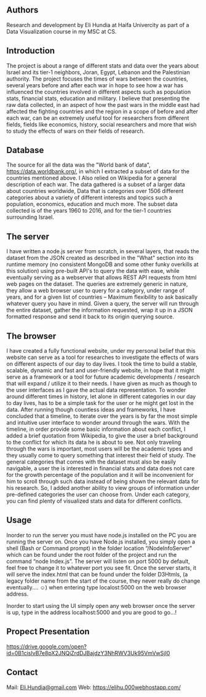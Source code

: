 Authors
-------
Research and development by Eli Hundia at Haifa Univercity as part of a Data Visualization course in my MSC at CS. 

Introduction
------------
The project is about a range of different stats and data over the years about Israel and its tier-1 neighbors, Joran, Egypt, Lebanon and the Palestinian authority.
The project focuses the times of wars between the countries, several years before and after each war in hope to see how a war has influenced the countries involved in different aspects such as population stats, financial stats, education and military.
I believe that presenting the raw data collected, in an aspect of how the past wars in the middle east had affected the fighting countries and the region in a scope of before and after each war, can be an extremely useful tool for researchers from different fields, fields like economics, history, social researchers and more that wish to study the effects of wars on their fields of research.

Database
--------
The source for all the data was the "World bank of data", https://data.worldbank.org/, in which I extracted a subset of data for the countries mentioned above. I Also relied on Wikipedia for a general description of each war.
The data gathered is a subset of a larger data about countries worldwide, Data that is categories over 1506 different categories about a variety of different interests and topics such a population, economics, education and much more.
The subset data collected is of the years 1960 to 2016, and for the tier-1 countries surrounding Israel.

The server
----------
I have written a node.js server from scratch, in several layers, that reads the dataset from the JSON created as described in the "What" section into its runtime memory (no consistent MongoDB and some other funky overkills at this solution) using pre-built API's to query the data with ease, while eventually serving as a webserver that allows REST API requests from html web pages on the dataset. The queries are extremely generic in nature, they allow a web browser user to query for a category, under range of years, and for a given list of countries – Maximum flexibility to ask basically whatever query you have in mind. Given a query, the server will run through the entire dataset, gather the information requested, wrap it up in a JSON formatted response and send it back to its origin querying source.

The browser
-----------
I have created a fully functional website, under my personal belief that this website can serve as a tool for researches to investigate the effects of wars on different aspects of our day to day lives. I took the time to build a stable, scalable, dynamic and fast and user-friendly website, in hope that it might serve as a framework or a tool for future academic developments / research that will expand / utilize it to their needs.
I have given as much as though to the user interfaces as I gave the actual data representation. To wonder around different times in history, let alone in different categories in our day to day lives, has to be a simple task for the user or he might get lost in the data. After running though countless ideas and frameworks, I have concluded that a timeline, to iterate over the years is by far the most simple and intuitive user interface to wonder around through the wars. With the timeline, in order provide some basic information about each conflict, I added a brief quotation from Wikipedia, to give the user a brief background to the conflict for which its data he is about to see. Not only traveling through the wars is important, most users will be the academic types and they usually come to query something that interest their field of study. The general categories that comes with the dataset must also be easily navigable, a user the is interested in financial stats and data does not care for the growth percentage of the population and it will be inconvenient for him to scroll through such data instead of being shown the relevant data for his research. So, I added another ability to view groups of information under pre-defined categories the user can choose from. Under each category, you can find plenty of visualized stats and data for different conflicts.

Usage
-----

Inorder to run the server you must have node.js installed on the PC you are running the server on. Once you have Node.js installed, you simply open a shell (Bash or Command prompt) in the folder location “/NodeInfoServer” which can be found under the root folder of the project and run the command “node Index.js”.
The server will listen on port 5000 by default, feel free to change it to whatever port you see fit.
Once the server starts, it will serve the index.html that can be found under the folder D3Htmls, (a legacy folder name from the start of the course, they never really do change eventually.... ☺) when entering type localost:5000 on the web browser address.

Inorder to start using the UI simply open any web browser once the server is up, type in the address localhost:5000 and you are good to go...!

Propect Presentation
--------------------
https://drive.google.com/open?id=0B1cisIvB7e8pX2JNQjZrdDJBajdzY3NhRWV3Uk95VmVwSjI0

Contact
-------
Mail: Eli.Hundia@gmail.com
Web:  https://elihu.000webhostapp.com/

